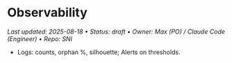 # Observability

_Last updated: 2025-08-18 • Status: draft • Owner: Max (PO) / Claude Code (Engineer) • Repo: SNI_

- Logs: counts, orphan %, silhouette; Alerts on thresholds.
